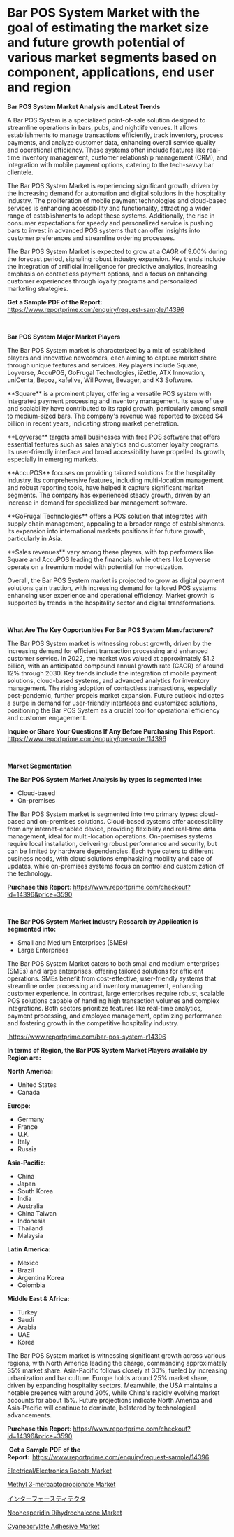 <p><h1>Bar POS System Market with the goal of estimating the market size and future growth potential of various market segments based on component, applications, end user and region</h1></p><p><strong>Bar POS System Market Analysis and Latest Trends</strong></p>
<p><p>A Bar POS System is a specialized point-of-sale solution designed to streamline operations in bars, pubs, and nightlife venues. It allows establishments to manage transactions efficiently, track inventory, process payments, and analyze customer data, enhancing overall service quality and operational efficiency. These systems often include features like real-time inventory management, customer relationship management (CRM), and integration with mobile payment options, catering to the tech-savvy bar clientele.</p><p>The Bar POS System Market is experiencing significant growth, driven by the increasing demand for automation and digital solutions in the hospitality industry. The proliferation of mobile payment technologies and cloud-based services is enhancing accessibility and functionality, attracting a wider range of establishments to adopt these systems. Additionally, the rise in consumer expectations for speedy and personalized service is pushing bars to invest in advanced POS systems that can offer insights into customer preferences and streamline ordering processes. </p><p>The Bar POS System Market is expected to grow at a CAGR of 9.00% during the forecast period, signaling robust industry expansion. Key trends include the integration of artificial intelligence for predictive analytics, increasing emphasis on contactless payment options, and a focus on enhancing customer experiences through loyalty programs and personalized marketing strategies.</p></p>
<p><strong>Get a Sample PDF of the Report:&nbsp;</strong> <a href="https://www.reportprime.com/enquiry/request-sample/14396">https://www.reportprime.com/enquiry/request-sample/14396</a></p>
<p>&nbsp;</p>
<p><strong>Bar POS System Major Market Players</strong></p>
<p><p>The Bar POS System market is characterized by a mix of established players and innovative newcomers, each aiming to capture market share through unique features and services. Key players include Square, Loyverse, AccuPOS, GoFrugal Technologies, iZettle, ATX Innovation, uniCenta, Bepoz, kafelive, WillPower, Bevager, and K3 Software.</p><p>**Square** is a prominent player, offering a versatile POS system with integrated payment processing and inventory management. Its ease of use and scalability have contributed to its rapid growth, particularly among small to medium-sized bars. The company's revenue was reported to exceed $4 billion in recent years, indicating strong market penetration.</p><p>**Loyverse** targets small businesses with free POS software that offers essential features such as sales analytics and customer loyalty programs. Its user-friendly interface and broad accessibility have propelled its growth, especially in emerging markets.</p><p>**AccuPOS** focuses on providing tailored solutions for the hospitality industry. Its comprehensive features, including multi-location management and robust reporting tools, have helped it capture significant market segments. The company has experienced steady growth, driven by an increase in demand for specialized bar management software.</p><p>**GoFrugal Technologies** offers a POS solution that integrates with supply chain management, appealing to a broader range of establishments. Its expansion into international markets positions it for future growth, particularly in Asia.</p><p>**Sales revenues** vary among these players, with top performers like Square and AccuPOS leading the financials, while others like Loyverse operate on a freemium model with potential for monetization.</p><p>Overall, the Bar POS System market is projected to grow as digital payment solutions gain traction, with increasing demand for tailored POS systems enhancing user experience and operational efficiency. Market growth is supported by trends in the hospitality sector and digital transformations.</p></p>
<p>&nbsp;</p>
<p><strong>What Are The Key Opportunities For Bar POS System Manufacturers?</strong></p>
<p><p>The Bar POS System market is witnessing robust growth, driven by the increasing demand for efficient transaction processing and enhanced customer service. In 2022, the market was valued at approximately $1.2 billion, with an anticipated compound annual growth rate (CAGR) of around 12% through 2030. Key trends include the integration of mobile payment solutions, cloud-based systems, and advanced analytics for inventory management. The rising adoption of contactless transactions, especially post-pandemic, further propels market expansion. Future outlook indicates a surge in demand for user-friendly interfaces and customized solutions, positioning the Bar POS System as a crucial tool for operational efficiency and customer engagement.</p></p>
<p><strong>Inquire or Share Your Questions If Any Before Purchasing This Report:</strong> <a href="https://www.reportprime.com/enquiry/pre-order/14396">https://www.reportprime.com/enquiry/pre-order/14396</a></p>
<p>&nbsp;</p>
<p><strong>Market Segmentation</strong></p>
<p><strong>The Bar POS System Market Analysis by types is segmented into:</strong></p>
<p><ul><li>Cloud-based</li><li>On-premises</li></ul></p>
<p><p>The Bar POS System market is segmented into two primary types: cloud-based and on-premises solutions. Cloud-based systems offer accessibility from any internet-enabled device, providing flexibility and real-time data management, ideal for multi-location operations. On-premises systems require local installation, delivering robust performance and security, but can be limited by hardware dependencies. Each type caters to different business needs, with cloud solutions emphasizing mobility and ease of updates, while on-premises systems focus on control and customization of the technology.</p></p>
<p><strong>Purchase this Report:&nbsp;</strong><a href="https://www.reportprime.com/checkout?id=14396&price=3590">https://www.reportprime.com/checkout?id=14396&price=3590</a></p>
<p>&nbsp;</p>
<p><strong>The Bar POS System Market Industry Research by Application is segmented into:</strong></p>
<p><ul><li>Small and Medium Enterprises (SMEs)</li><li>Large Enterprises</li></ul></p>
<p><p>The Bar POS System Market caters to both small and medium enterprises (SMEs) and large enterprises, offering tailored solutions for efficient operations. SMEs benefit from cost-effective, user-friendly systems that streamline order processing and inventory management, enhancing customer experience. In contrast, large enterprises require robust, scalable POS solutions capable of handling high transaction volumes and complex integrations. Both sectors prioritize features like real-time analytics, payment processing, and employee management, optimizing performance and fostering growth in the competitive hospitality industry.</p></p>
<p><a href="https://www.reportprime.com/bar-pos-system-r14396">&nbsp;https://www.reportprime.com/bar-pos-system-r14396</a></p>
<p><strong>In terms of Region, the Bar POS System Market Players available by Region are:</strong></p>
<p>
    <p> <strong> North America: </strong>
        <ul>
            <li>United States</li>
            <li>Canada</li>
        </ul>
        </p> 
    <p> <strong> Europe: </strong>
        <ul>
            <li>Germany</li>
            <li>France</li>
            <li>U.K.</li>
            <li>Italy</li>
            <li>Russia</li>
        </ul>
        </p> 
    <p> <strong> Asia-Pacific: </strong>
        <ul>
            <li>China</li>
            <li>Japan</li>
            <li>South Korea</li>
            <li>India</li>
            <li>Australia</li>
            <li>China Taiwan</li>
            <li>Indonesia</li>
            <li>Thailand</li>
            <li>Malaysia</li>
        </ul>
        </p> 
    <p> <strong> Latin America: </strong>
        <ul>
            <li>Mexico</li>
            <li>Brazil</li>
            <li>Argentina Korea</li>
            <li>Colombia</li>
        </ul>
        </p> 
    <p> <strong> Middle East & Africa: </strong>
        <ul>
            <li>Turkey</li>
            <li>Saudi</li>
            <li>Arabia</li>
            <li>UAE</li>
            <li>Korea</li>
        </ul>
    </p>
    </p>
<p><p>The Bar POS System market is witnessing significant growth across various regions, with North America leading the charge, commanding approximately 35% market share. Asia-Pacific follows closely at 30%, fueled by increasing urbanization and bar culture. Europe holds around 25% market share, driven by expanding hospitality sectors. Meanwhile, the USA maintains a notable presence with around 20%, while China's rapidly evolving market accounts for about 15%. Future projections indicate North America and Asia-Pacific will continue to dominate, bolstered by technological advancements.</p></p>
<p><strong>Purchase this Report: </strong><a href="https://www.reportprime.com/checkout?id=14396&price=3590">https://www.reportprime.com/checkout?id=14396&price=3590</a></p>
<p>&nbsp;<strong>Get a Sample PDF of the Report:&nbsp;&nbsp;</strong><a href="https://www.reportprime.com/enquiry/request-sample/14396">https://www.reportprime.com/enquiry/request-sample/14396</a></p>
<p><strong></strong></p>
<p><p><a href="https://medium.com/@rachel.payne546456/the-growth-of-the-electrical-electronics-robots-market-has-been-significant-driven-by-various-3c9775923a68">Electrical/Electronics Robots Market</a></p><p><a href="https://issuu.com/reportprime-2/docs/methyl-3-mercaptopropionate-market-_b2e83bed0978be">Methyl 3-mercaptopropionate Market</a></p><p><a href="https://medium.com/@isnamukti10_96948/%E3%82%A4%E3%83%8E%E3%83%99%E3%83%BC%E3%82%B7%E3%83%A7%E3%83%B3%E3%81%AE%E6%9C%AA%E6%9D%A5-%E3%82%B0%E3%83%AD%E3%83%BC%E3%83%90%E3%83%AB%E3%82%A4%E3%83%B3%E3%82%BF%E3%83%BC%E3%83%95%E3%82%A7%E3%82%A4%E3%82%B9%E6%A4%9C%E5%87%BA%E5%99%A8%E5%B8%82%E5%A0%B4%E3%81%AE%E6%88%90%E9%95%B7%E3%81%A8%E6%A9%9F%E4%BC%9A-2024%E5%B9%B4-2031%E5%B9%B4-bdfef57e62fc?postPublishedType=initial">インターフェースディテクタ</a></p><p><a href="https://www.linkedin.com/pulse/neohesperidin-dihydrochalcone-market-growth-outlook-from-2024-coxyc?trackingId=%2BD56wkfZRUeTHp%2B2TNFd0w%3D%3D">Neohesperidin Dihydrochalcone Market</a></p><p><a href="https://www.linkedin.com/pulse/global-cyanoacrylate-adhesive-market-product-type-application-i1rde?trackingId=an2tk9FCQZ6qoUTIJIU1Jw%3D%3D">Cyanoacrylate Adhesive Market</a></p></p>